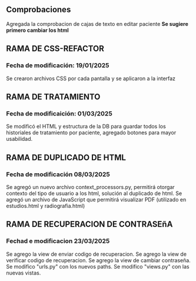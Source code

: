 ## Comprobaciones
Agregada la comprobacion de cajas de texto en editar paciente
**Se sugiere primero cambiar los html**

## RAMA DE CSS-REFACTOR
### Fecha de modificación: 19/01/2025
Se crearon archivos CSS por cada pantalla y se aplicaron a la interfaz

## RAMA DE TRATAMIENTO
### Fecha de modificaición: 01/03/2025
Se modificó el HTML y estructura de la DB para guardar todos los historiales de tratamiento por paciente, agregado botones para mayor usabilidad.

## RAMA DE DUPLICADO DE HTML
### Fecha de modificación 08/03/2025
Se agregó un nuevo archivo context_processors.py, permitirá otorgar contexto del tipo de usuario a los html, solución al duplicado de html.
Se agregó un archivo de JavaScript que permitirá visualizar PDF (utilizado en estudios.html y radiografia.html)

## RAMA DE RECUPERACION DE CONTRASEñA
### Fechad e modificacion 23/03/2025
Se agrego la view de enviar codigo de recuperacion.
Se agrego la view de verificar codigo de recuperacion.
Se agrego la view de cambiar contraseña.
Se modifico "urls.py" con los nuevos paths.
Se modifico "views.py" con las nuevas vistas.
